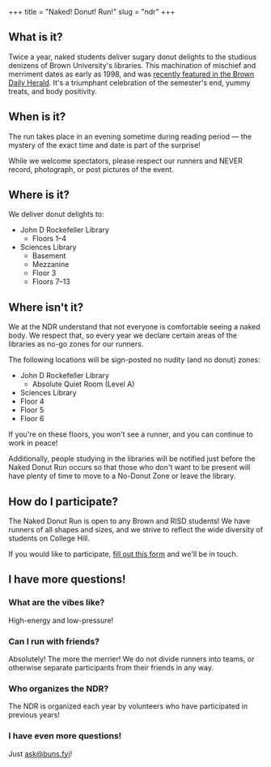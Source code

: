 +++
title = "Naked! Donut! Run!"
slug = "ndr"
+++

## What is it?

Twice a year, naked students deliver sugary donut delights to the studious denizens of Brown University's libraries. This machination of mischief and merriment dates as early as 1998, and was [recently featured in the Brown Daily Herald](https://www.browndailyherald.com/article/2022/10/its-so-brown-nudity-controversy-body-positivity-on-campus). It's a triumphant celebration of the semester's end, yummy treats, and body positivity.

## When is it?

The run takes place in an evening sometime during reading period — the mystery of the exact time and date is part of the surprise!

While we welcome spectators, please respect our runners and NEVER record, photograph, or post pictures of the event.

## Where is it?

We deliver donut delights to:

* John D Rockefeller Library
  * Floors 1–4
* Sciences Library
  * Basement
  * Mezzanine
  * Floor 3
  * Floors 7–13

## Where isn't it?

We at the NDR understand that not everyone is comfortable seeing a naked body. We respect that, so every year we declare certain areas of the libraries as no-go zones for our runners.

The following locations will be sign-posted no nudity (and no donut) zones:

* John D Rockefeller Library
  * Absolute Quiet Room (Level A)
*   Sciences Library
  * Floor 4
  * Floor 5
  * Floor 6

If you're on these floors, you won't see a runner, and you can continue to work in peace!

Additionally, people studying in the libraries will be notified just before the Naked Donut Run occurs so that those who don't want to be present will have plenty of time to move to a No-Donut Zone or leave the library.

## How do I participate?

The Naked Donut Run is open to any Brown and RISD students! We have runners of all shapes and sizes, and we strive to reflect the wide diversity of students on College Hill.

If you would like to participate, [fill out this form](https://docs.google.com/forms/d/e/1FAIpQLSfvwdP06f6pKqKi8lg-cnzKClYRGhO4z-M7d6briNFxAiXz2Q/viewform) and we'll be in touch.

## I have more questions!

### What are the vibes like?
High-energy and low-pressure!

### Can I run with friends?
Absolutely! The more the merrier! We do not divide runners into teams, or otherwise separate participants from their friends in any way.

### Who organizes the NDR?
The NDR is organized each year by volunteers who have participated in previous years! 

### I have even more questions!

Just [ask@buns.fyi](mailto:ask@buns.fyi)!